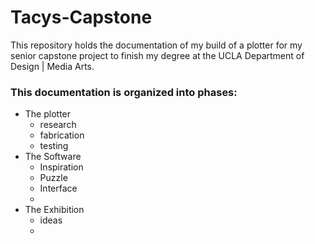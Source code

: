 # Tacys-Capstone

This repository holds the documentation of my build of a plotter for my senior capstone project to finish my degree at the UCLA Department of Design | Media Arts. 

### This documentation is organized into phases: 
- The plotter
  - research
  - fabrication
  - testing
- The Software
  - Inspiration
  - Puzzle
  - Interface
  - 
- The Exhibition
  - ideas
  - 

  
